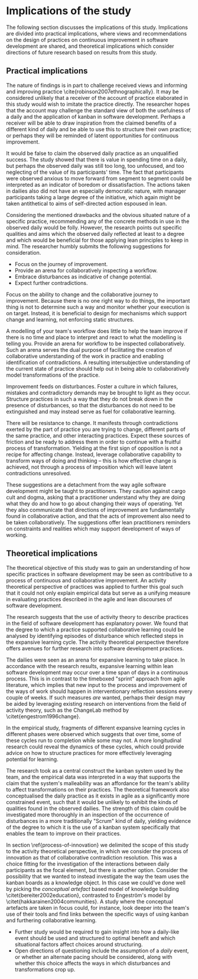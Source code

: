 
# Implications of the study

The following section discusses the implications of this study. Implications are divided into practical implications, where views and recommendations on the design of practices on continuous improvement in software development are shared, and theoretical implications which consider directions of future research based on results from this study.

## Practical implications

The nature of findings is in part to challenge received views and informing and improving practice \cite{robinson2007ethnographically}. It may be considered unlikely that a receiver of the account of practice elaborated in this study would wish to imitate the practice directly. The researcher hopes that the account may challenge the standard view of both the usefulness of a daily and the application of kanban in software development. Perhaps a receiver will be able to draw inspiration from the claimed benefits of a different kind of daily and be able to use this to structure their own practice; or perhaps they will be reminded of latent opportunities for continuous improvement.

It would be false to claim the observed daily practice as an unqualified success. The study showed that there is value in spending time on a daily, but perhaps the observed daily was still too long, too unfocused, and too neglecting of the value of its participants' time. The fact that participants were observed anxious to move forward from segment to segment could be interpreted as an indicator of boredom or dissatisfaction. The actions taken in dailies also did not have an especially democratic nature, with manager participants taking a large degree of the initiative, which again might be taken antithetical to aims of self-directed action espoused in lean.

Considering the mentioned drawbacks and the obvious situated nature of a specific practice, recommending any of the concrete methods in use in the observed daily would be folly. However, the research points out specific qualities and aims which the observed daily reflected at least to a degree and which would be beneficial for those applying lean principles to keep in mind. The researcher humbly submits the following suggestions for consideration.

- Focus on the journey of improvement.
- Provide an arena for collaboratively inspecting a workflow.
- Embrace disturbances as indicative of change potential.
- Expect further contradictions.

Focus on the ability to change and the collaborative journey to improvement. Because there is no one right way to do things, the important thing is not to determine such a way and monitor whether your execution is on target. Instead, it is beneficial to design for mechanisms which support change and learning, not enforcing static structures.

A modelling of your team's workflow does little to help the team improve if there is no time and place to interpret and react to what the modelling is telling you. Provide an arena for workflow to be inspected collaboratively. Such an arena serves the dual purpose of facilitating the creation of collaborative understanding of the work in practice and enabling identification of contradictions. A resulting intersubjective understanding of the current state of practice should help out in being able to collaboratively model transformations of the practice.

Improvement feeds on disturbances. Foster a culture in which failures, mistakes and contradictory demands may be brought to light as they occur. Structure practices in such a way that they do not break down in the presence of disturbances, so that the disturbances do not need to be extinguished and may instead serve as fuel for collaborative learning.

There will be resistance to change. It manifests through contradictions exerted by the part of practice you are trying to change, different parts of the same practice, and other interacting practices. Expect these sources of friction and be ready to address them in order to continue with a fruitful process of transformation. Yielding at the first sign of opposition is not a recipe for affecting change. Instead, leverage collaborative capability to transform ways of doing and thinking – this is how effective change is achieved, not through a process of imposition which will leave latent contradictions unresolved.

These suggestions are a detachment from the way agile software development might be taught to practitioners. They caution against cargo cult and dogma, asking that a practitioner understand why they are doing what they do and how to go about changing their ways of operating. Yet they also communicate that directions of improvement are fundamentally found in collaborative action, and that the acts of improvement also need to be taken collaboratively. The suggestions offer lean practitioners reminders on constraints and realities which may support development of ways of working.

<!--

How could the observed daily be improved with these guidelines?

Can you provide examples of applying each of the bullet points?

-->

<!--

### The daily reflect's the team's understanding of the process of software development

### The daily reflects the activity system

In section \ref{segments-in-depth} we observed how the team carries out a daily. We had the chance to see the position the team takes on the boards and items therein. What the boards contain are tasks or work that is potentially but not necessary intended to be completed by the team in the future. Each item is therefore a description of work, but its setting in the context of the boards affords the team an understanding of *how* this work will be completed.

Equipped with this knowledge, we can make the claim that the boards are a description of the team's understanding of the *activity system* that the team is embedded within and the items are tokens for *networks of activities* that occur within the system. For instance, a developer and QA have entirely different interpretations of the actions that a specific item implies should be taken, but they are modelled by the same item moving through the system description nonetheless.

Taking this idea further, not only are the boards and their arrangement a reflection of the activity system, but *the daily itself* is such a reflection as well. This is because, as shown in section \ref{relation-between-daily-and-boards}, the structure of a daily is afforded by the structure of the boards. The arrangement of the boards gives rise to an agenda for the daily, and the agenda may correspondingly be modified by a change to the arrangement.

#### Discovering the best thing to do

*How does the daily practice reflect the activity system as understood by the team?*

A key question that the team attempts to answer by engaging in the daily is *what needs to be done today*. This can be seen in the team's stance on `INBOX`: does a new item change priorities as they were previously agreed to be? Are there new fires to be extinguished or can work proceed as planned?


### The daily can be used as a tool for continuous improvement {#daily-as-kaizen}

Taken another way, the daily is an event for the team to potentially *reflect at* the activity system. This means the team can take the opportunity to see whether the modelling makes sense for whatever is going on at a given moment. If tension between "reality" and what the modelling tells the team arises, corrections can be taken immediately. This is in contrast to the conception of a daily which was presented as an answer to **TRQ1**, where the opportunity for change presents itself outside the daily in intervention-based *retrospectives*.

### The practice of a daily can inform software development activities

The daily is a crisscross network of interdependencies to activities and thus practices of software development.

- how software is done is affected by the daily (because of the opportunity for creating new shared meanings for items)
- what is done is affected by the daily (because of the opportunity for changing priorities)
- we can change those practices by changing the modelling of the system and this can happen in the daily
-->

## Theoretical implications

The theoretical objective of this study was to gain an understanding of how specific practices in software development may be seen as contributive to a process of continuous and collaborative improvement. An activity theoretical perspective of practices was applied to further this goal such that it could not only explain empirical data but serve as a unifying measure in evaluating practices described in the agile and lean discourses of software development.

The research suggests that the use of activity theory to describe practices in the field of software development has explanatory power. We found that the degree to which a practice supported collaborative learning could be analysed by identifying episodes of disturbance which reflected steps in the expansive learning cycle. The activity theoretical perspective therefore offers avenues for further research into software development practices.

The dailies were seen as an arena for expansive learning to take place. In accordance with the research results, expansive learning within lean software development may occur over a time span of days in a continuous process. This is in contrast to the timeboxed "sprint" approach from agile literature, which implies that new input to the process and improvement of the ways of work should happen in interventionary reflection sessions every couple of weeks. If such measures *are* wanted, perhaps their design may be aided by leveraging existing research on interventions from the field of activity theory, such as the ChangeLab method by \citet{engestrom1996change}.

In the empirical study, fragments of different expansive learning cycles in different phases were observed which suggests that over time, some of these cycles run to completion while some may not. A more longitudinal research could reveal the dynamics of these cycles, which could provide advice on how to structure practices for more effectively leveraging potential for learning.

The research took as a central construct the kanban system used by the team, and the empirical data was interpreted in a way that supports the claim that the system's malleability was an affordance for the team's ability to affect transformations on their practices. The theoretical framework also conceptualised the daily practice as it exists in agile as a significantly more constrained event, such that it would be unlikely to exhibit the kinds of qualities found in the observed dailies. The strength of this claim could be investigated more thoroughly in an inspection of the occurrence of disturbances in a more traditionally "Scrum" kind of daily, yielding evidence of the degree to which it is the use of a kanban system specifically that enables the team to improve on their practices.

In section \ref{process-of-innovation} we delimited the scope of this study to the activity theoretical perspective, in which we consider the process of innovation as that of collaborative contradiction resolution. This was a choice fitting for the investigation of the interactions between daily participants as the focal element, but there is another option. Consider the possibility that we wanted to instead investigate the way the team uses the kanban boards as a knowledge object. In this case we could've done well by picking the *conceptual artefact* based model of knowledge building \citet{bereiter2002education}, contrasted to Engeström's model by \citet{hakkarainen2004communities}. A study where the conceptual artefacts are taken in focus could, for instance, look deeper into the team's use of their tools and find links between the specific ways of using kanban and furthering collaborative learning.

- Further study would be required to gain insight into how a daily-like event should be used and structured to optimal benefit and which situational factors affect choices around structuring.
- Open directions of questioning include the assumption of a *daily* event, or whether an alternate pacing should be considered, along with whether this choice affects the ways in which disturbances and transformations crop up.
